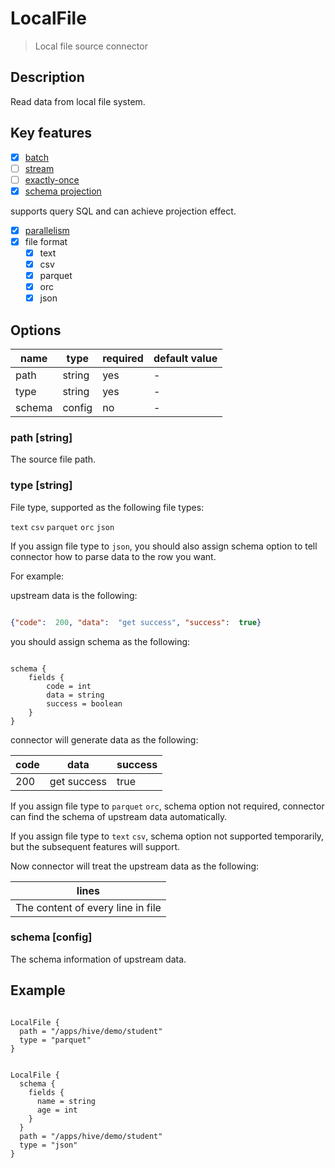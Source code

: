 # LocalFile

> Local file source connector

## Description

Read data from local file system.

## Key features

- [x] [batch](key-features.md)
- [ ] [stream](key-features.md)
- [ ] [exactly-once](key-features.md)
- [x] [schema projection](key-features.md)

supports query SQL and can achieve projection effect.

- [x] [parallelism](key-features.md)
- [x] file format
    - [x] text
    - [x] csv
    - [x] parquet
    - [x] orc
    - [x] json

## Options

| name   | type   | required | default value |
|--------|--------|----------|---------------|
| path   | string | yes      | -             |
| type   | string | yes      | -             |
| schema | config | no       | -             |

### path [string]

The source file path.

### type [string]

File type, supported as the following file types:

`text` `csv` `parquet` `orc` `json`

If you assign file type to `json`, you should also assign schema option to tell connector how to parse data to the row you want.

For example:

upstream data is the following:

```json

{"code":  200, "data":  "get success", "success":  true}

```

you should assign schema as the following:

```hocon

schema {
    fields {
        code = int
        data = string
        success = boolean
    }
}

```

connector will generate data as the following:

| code | data        | success |
|------|-------------|---------|
| 200  | get success | true    |

If you assign file type to `parquet` `orc`, schema option not required, connector can find the schema of upstream data automatically.

If you assign file type to `text` `csv`, schema option not supported temporarily, but the subsequent features will support.

Now connector will treat the upstream data as the following:

| lines                             |
|-----------------------------------|
| The content of every line in file |

### schema [config]

The schema information of upstream data.

## Example

```hocon

LocalFile {
  path = "/apps/hive/demo/student"
  type = "parquet"
}

```

```hocon

LocalFile {
  schema {
    fields {
      name = string
      age = int
    }
  }
  path = "/apps/hive/demo/student"
  type = "json"
}

```